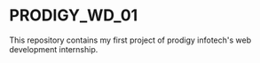 # PRODIGY_WD_01
This repository contains my first project of prodigy infotech's web development internship.
